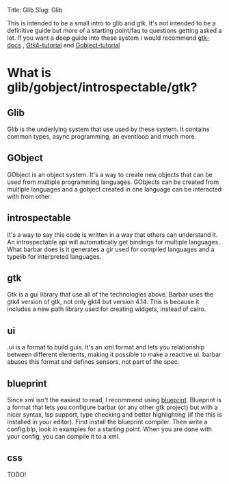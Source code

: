 Title: Glib
Slug: Glib

This is intended to be a small intro to glib and gtk. It's not intended to be a definitive guide but
more of a starting point/faq to questions getting asked a lot. If you want a deep guide into these
system I would recommend [gtk-docs](https://www.gtk.org/docs/) , [Gtk4-tutorial](https://github.com/ToshioCP/Gtk4-tutorial) and
[Gobject-tutorial](https://github.com/ToshioCP/Gobject-tutorial)

# What is glib/gobject/introspectable/gtk?
## Glib 
Glib is the underlying system that use used by these system. It contains common types, async programming, an eventloop
and much more. 

## GObject
GObject is an object system. It's a way to create new objects that can be used from multiple programming languages.
GObjects can be created from multiple languages and a gobject created in one language can be interacted with from
other. 

## introspectable
It's a way to say this code is written in a way that others can understand it. An introspectable api will
automatically get bindings for multiple languages. What barbar does is it generates a gir used for compiled languages
and a typelib for interpreted languages.

## gtk
Gtk is a gui library that use all of the technologies above. Barbar uses the gtk4 version of gtk, not only gkt4 but
version 4.14. This is because it includes a new path library used for creating widgets, instead of cairo.

## ui
.ui is a format to build guis. It's an xml format and lets you relationship between different elements, making it possible to make 
a reactive ui. barbar abuses this format and defines sensors, not part of the spec.

## blueprint
Since xml isn't the easiest to read, I recommend using [blueprint](https://jwestman.pages.gitlab.gnome.org/blueprint-compiler/). Blueprint is a format that lets you configure barbar (or any other gtk project) but with a nicer syntax, lsp support, type checking and better highlighting (if the this is installed in your editor). First install the blueprint compiler. Then write a config.blp, look in examples for a starting point. When you are done with your config, you can compile it to a xml.

## css
TODO!
